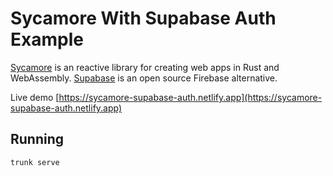 # Sycamore With Supabase Auth Example

[Sycamore](https://sycamore-rs.netlify.app/) is an reactive library for creating web apps in Rust and WebAssembly. [Supabase](https://sycamore-supabase-js-rs-auth-demo.netlify.app/) is an open source Firebase alternative.

Live demo [https://sycamore-supabase-auth.netlify.app](https://sycamore-supabase-auth.netlify.app)

## Running

```
trunk serve
```
